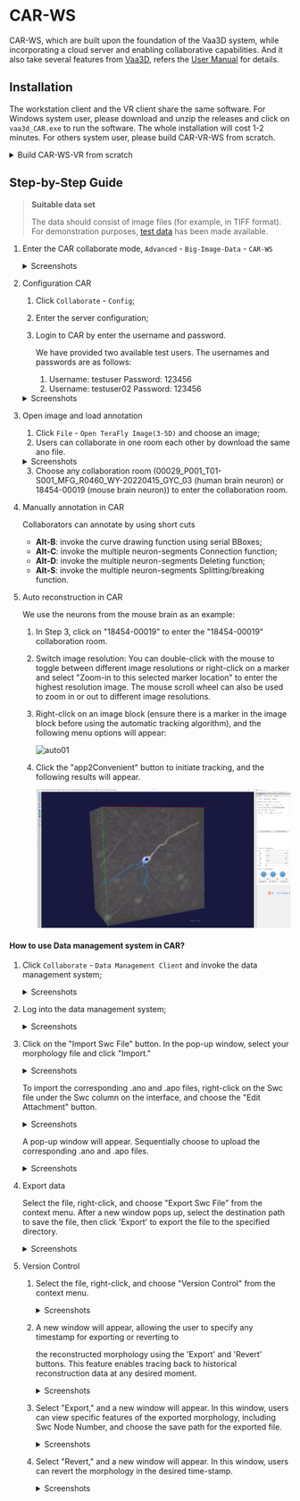 # CAR-WS

CAR-WS, which are built upon the foundation of the Vaa3D system, while incorporating a cloud server and enabling collaborative capabilities. And it also take several features from [Vaa3D](http://www.vaa3d.org/), refers the [User Manual](https://github.com/Vaa3D/Vaa3D_Wiki/wiki/UserManual.wiki) for details.

## Installation

The workstation client and the VR client share the same software. For Windows system user, please download and unzip the releases and click on `vaa3d_CAR.exe` to run the software. The whole installation will cost 1-2 minutes. For others system user, please build CAR-VR-WS from scratch.

<details>
<summary>Build CAR-WS-VR from scratch</summary>

CAR-WS and CAR-VR clients share the same codebase based on Qt 4.7.3. You can refer to the following tutorials to compile.

- [On Linux](https://github.com/Vaa3D/Vaa3D_Wiki/wiki/Build-Vaa3D-on-Linux): Build CAR-VR-WS with MSVC and QMake.
- [On Windows](https://github.com/Vaa3D/Vaa3D_Wiki/wiki/Build-Vaa3D-on-Windows-(QMake)): Build CAR-VR-WS with LLVM and QMake.
- [On Mac](https://github.com/Vaa3D/Vaa3D_Wiki/wiki/Build-Vaa3D-on-Mac-OS): Build CAR-VR-WS with GCC and 
</details>

## Step-by-Step Guide

> **Suitable data set**
>
> The data should consist of image files (for example, in TIFF format). For demonstration purposes, [test data](../assets/demo_image_data) has been made available.

1. Enter the CAR collaborate mode, `Advanced` - `Big-Image-Data` - `CAR-WS`

    <details>
    <summary>Screenshots</summary>

    ![Entering](../assets/ws_entering.png)
    </details>

2. Configuration CAR

    1. Click `Collaborate` - `Config`;

    2. Enter the server configuration;

    3. Login to CAR by enter the username and password.

       We have provided two available test users. The usernames and passwords are as follows:

       1. Username: testuser Password: 123456
       2. Username: testuser02 Password: 123456
    <details>
    <summary>Screenshots</summary>

    ![Configuration](../assets/ws_config.png)

    ![Authorization](../assets/ws_auth.png)
    </details>

3. Open image and load annotation

    1. Click `File` - `Open TeraFly Image(3-5D)` and choose an image;
    2. Users can collaborate in one room each other by download the same ano file.
    <details>
    <summary>Screenshots</summary>

    ![Load Ano 1](../assets/ws_load_ano_1.png)

    ![Load Ano 2](../assets/ws_load_ano_2.png)
    </details>

    3. Choose any collaboration room (00029_P001_T01-S001_MFG_R0460_WY-20220415_GYC_03  (human brain neuron) or 18454-00019 (mouse brain neuron)) to enter the collaboration room.

4. Manually annotation in CAR

    Collaborators can annotate by using short cuts

    - **Alt-B**: invoke the curve drawing function using serial BBoxes;
    - **Alt-C**: invoke the multiple neuron-segments Connection function;
    - **Alt-D**: invoke the multiple neuron-segments Deleting function;
    - **Alt-S**: invoke the multiple neuron-segments Splitting/breaking function.

5. Auto reconstruction in CAR
   
   We use the neurons from the mouse brain as an example:
   
   1. In Step 3, click on "18454-00019" to enter the "18454-00019" collaboration room.

   2. Switch image resolution: You can double-click with the mouse to toggle between different image resolutions or right-click on a marker and select "Zoom-in to this selected marker location" to enter the highest resolution image. The mouse scroll wheel can also be used to zoom in or out to different image resolutions.

   3. Right-click on an image block (ensure there is a marker in the image block before using the automatic tracking algorithm), and the following menu options will appear:

      ![auto01](../assets/auto01.png)

   4. Click the "app2Convenient" button to initiate tracking, and the following results will appear.

      ![auto02](../assets/auto02.png)

#### How to use Data management system in CAR?

1. Click `Collaborate` - `Data Management Client` and invoke the data management system;

   <details>
   <summary>Screenshots</summary>

   ![ws_dbms_01](../assets/ws_dbms_01.png)
   </details>

2. Log into the data management system;

   <details>
   <summary>Screenshots</summary>

   ![ws_dbms_login](../assets/ws_dbms_login.png)
   </details>

3. Click on the "Import Swc File" button. In the pop-up window, select your morphology file and click "Import."

   <details>
   <summary>Screenshots</summary>

   ![ws_dbms_import_swc_01](../assets/ws_dbms_import_swc_01.png)

   ![ws_dbms_import_swc_02](../assets/ws_dbms_import_swc_02.png)
   </details>

   To import the corresponding .ano and .apo files, right-click on the Swc file under the Swc column on the interface, and choose the "Edit Attachment" button.

   <details>
   <summary>Screenshots</summary>

   ![ws_dbms_import_ano_apo_01](../assets/ws_dbms_import_ano_apo_01.png)

   </details>

   A pop-up window will appear. Sequentially choose to upload the corresponding .ano and .apo files.

   <details>
   <summary>Screenshots</summary>

   ![ws_dbms_import_ano_apo_02](../assets/ws_dbms_import_ano_apo_02.png)

   </details>

4. Export data

   Select the file, right-click, and choose "Export Swc File" from the context menu. After a new window pops up, select the destination path to save the file, then click 'Export' to export the file to the specified directory.

   <details>
   <summary>Screenshots</summary>

   ![ws_dbms_export_swc_01](../assets/ws_dbms_export_swc_01.png)

   ![ws_dbms_export_swc_02](../assets/ws_dbms_export_swc_02.png)
   </details>

5. Version Control 

   1. Select the file, right-click, and choose "Version Control" from the context menu.

      <details>
      <summary>Screenshots</summary>

      ![version_control_00](../assets/version_control_00.png)

      </details>

   2. A new window will appear, allowing the user to specify any timestamp for exporting or reverting to  

      the reconstructed morphology using the 'Export' and 'Revert' buttons. This feature enables tracing back to historical reconstruction data at any desired moment.

      <details>
      <summary>Screenshots</summary>

      ![version_control_01](../assets/version_control_01.png)

      </details>

   3. Select "Export," and a new window will appear. In this window, users can view specific features of the exported morphology, including Swc Node Number, and choose the save path for the exported file.

      <details>
      <summary>Screenshots</summary>

      ![version_control_02](../assets/version_control_02.png)

      </details>

   4. Select "Revert," and a new window will appear. In this window, users can revert the morphology in the desired time-stamp.

      <details>
      <summary>Screenshots</summary>

      ​    ![revert](../assets/revert.png)

​		</details>
